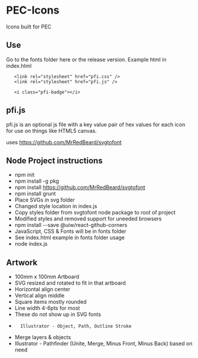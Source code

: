 # PEC-Icons
Icons built for PEC

## Use
Go to the fonts folder here or the release version. Example html in index.html
```
   <link rel="stylesheet" href="pfi.css" />
   <link rel="stylesheet" href="pfi.js" />
   
   <i class="pfi-badge"></i>
```

## pfi.js
pfi.js is an optional js file with a key value pair of hex values for each icon for use on things like HTML5 canvas.


uses https://github.com/MrRedBeard/svgtofont

## Node Project instructions
   - npm init
   - npm install -g pkg
   - npm install https://github.com/MrRedBeard/svgtofont
   - npm install grunt
   - Place SVGs in svg folder
   - Changed style location in index.js
   - Copy styles folder from svgtofont node package to root of project
   - Modified styles and removed support for uneeded browsers
   - npm install --save @uiw/react-github-corners
   - JavaScript, CSS & Fonts will be in fonts folder
   - See index.html example in fonts folder usage
   - node index.js

## Artwork
   - 100mm x 100mm Artboard
   - SVG resized and rotated to fit in that artboard
   - Horizontal align center
   - Vertical align middle
   - Square items mostly rounded
   - Line width 4-6pts for most 
   -    These do not show up in SVG fonts 
   -       Illustrator - Object, Path, Outline Stroke
   - Merge layers & objects
   -    Illustrator - Pathfinder (Unite, Merge, Minus Front, Minus Back) based on need
